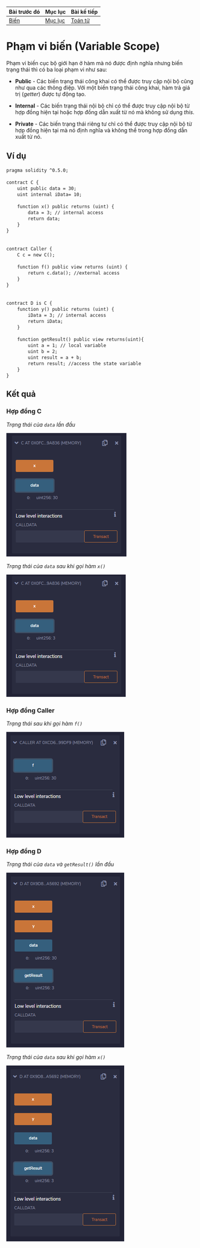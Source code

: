 |Bài trước đó|Mục lục|Bài kế tiếp|
|---|---|---|
|[Biến](7_Variables.md)|[Mục lục](README.md)|[Toán tử](9_Operators.md)|

# Phạm vi biến (Variable Scope)

Phạm vi biến cục bộ giới hạn ở hàm mà nó được định nghĩa nhưng biến trạng thái thì có ba loại phạm vi như sau:

* **Public** - Các biến trạng thái công khai có thể được truy cập nội bộ cũng như qua các thông điệp. Với một biến trạng thái công khai, hàm trả giá trị (*getter*) được tự động tạo.

* **Internal** - Các biến trạng thái nội bộ chỉ có thể được truy cập nội bộ từ hợp đồng hiện tại hoặc hợp đồng dẫn xuất từ nó mà không sử dụng *this*.

* **Private** - Các biến trạng thái riêng tư chỉ có thể được truy cập nội bộ từ hợp đồng hiện tại mà nó định nghĩa và không thể trong hợp đồng dẫn xuất từ nó.

## Ví dụ

```solidity
pragma solidity ^0.5.0;

contract C {
    uint public data = 30;
    uint internal iData= 10;
   
    function x() public returns (uint) {
        data = 3; // internal access
        return data;
    }
}


contract Caller {
    C c = new C();

    function f() public view returns (uint) {
        return c.data(); //external access
    }
}


contract D is C {
    function y() public returns (uint) {
        iData = 3; // internal access
        return iData;
    }

    function getResult() public view returns(uint){
        uint a = 1; // local variable
        uint b = 2;
        uint result = a + b;
        return result; //access the state variable
    }
}
```

## Kết quả

### Hợp đồng C

*Trạng thái của `data` lần đầu*

![Hinh1](Images/Bai8/Hinh1.png)

*Trạng thái của `data` sau khi gọi hàm `x()`*

![Hinh2](Images/Bai8/Hinh2.png)

### Hợp đồng Caller

*Trạng thái sau khi gọi hàm `f()`*

![Hinh3](Images/Bai8/Hinh3.png)

### Hợp đồng D

*Trạng thái của `data` và `getResult()` lần đầu*

![Hinh4](Images/Bai8/Hinh4.png)

*Trạng thái của `data` sau khi gọi hàm `x()`*

![Hinh5](Images/Bai8/Hinh5.png)
